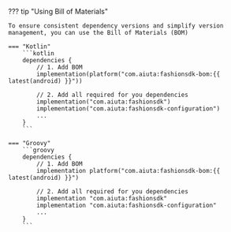 ??? tip "Using Bill of Materials"
    
    To ensure consistent dependency versions and simplify version management, you can use the Bill of Materials (BOM)

    === "Kotlin"
        ```kotlin
        dependencies {
            // 1. Add BOM 
            implementation(platform("com.aiuta:fashionsdk-bom:{{ latest(android) }}"))

            // 2. Add all required for you dependencies
            implementation("com.aiuta:fashionsdk")
            implementation("com.aiuta:fashionsdk-configuration") 
            ...
        }
        ```

    === "Groovy"
        ```groovy
        dependencies {
            // 1. Add BOM
            implementation platform("com.aiuta:fashionsdk-bom:{{ latest(android) }}")

            // 2. Add all required for you dependencies
            implementation "com.aiuta:fashionsdk"
            implementation "com.aiuta:fashionsdk-configuration"
            ...
        }
        ```
